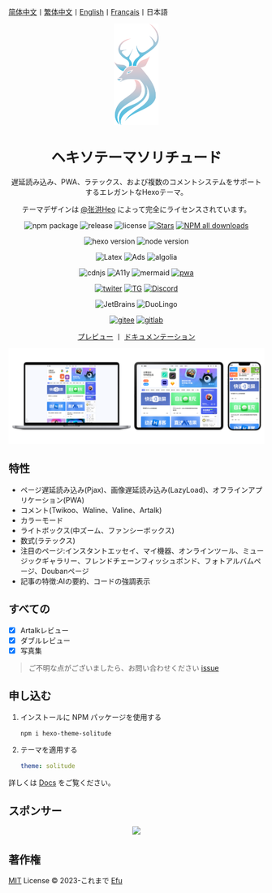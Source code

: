 [简体中文](README.md)丨[繁体中文](README_zh-Hant.md)丨[English](README_en-US.md)丨[Français](README_fr.md)丨日本語

<div align="center">

   <img src=".github/logo.svg" alt="Solitude logo" height="200">

   <h1>ヘキソテーマソリチュード</h1>

遅延読み込み、PWA、ラテックス、および複数のコメントシステムをサポートするエレガントなHexoテーマ。

テーマデザインは [@张洪Heo](https://github.comzhheo) によって完全にライセンスされています。

![npm package](https://img.shields.io/npm/v/hexo-theme-solitude?logo=npm)
![release](https://img.shields.io/github/package-json/v/valor-x/hexo-theme-solitude/master?color=%231ab1ad&label=release)
![license](https://img.shields.io/github/license/valor-x/hexo-theme-solitude?color=FF5531)
[![Stars](https://img.shields.io/github/stars/valor-x/hexo-theme-solitude)](https://github.com/valor-x/hexo-theme-solitude/stargazers)
[![NPM all downloads](https://img.shields.io/npm/dy/hexo-theme-solitude?color=white)](https://www.npmjs.com/package/hexo-theme-solitude)

![hexo version](https://img.shields.io/badge/hexo-7.0.0+-blue?logo=hexo&logoColor=white)
![node version](https://img.shields.io/badge/node-14.0.0-white?logo=node.js&logoColor=white)

![Latex](https://img.shields.io/badge/latex-20B2AA?logo=Latex)
![Ads](https://img.shields.io/badge/Google_Ads-black?logo=googleads)
![algolia](https://img.shields.io/badge/algolia-457AFF?logo=algolia)

![cdnjs](https://img.shields.io/badge/cdnjs-orange?logo=Cloudflare&logoColor=white)
![A11y](https://img.shields.io/badge/A11y-green?logo=%C3%8Ele-de-France%20Mobilit%C3%A9s&logoColor=white)
![mermaid](https://img.shields.io/badge/mermaid-ff3670?logo=mermaid&logoColor=white)
[![pwa](https://img.shields.io/badge/pwa-red?logo=pwa)](https://developer.mozilla.org/en-US/docs/Web/Progressive_web_apps)

[![twiter](https://img.shields.io/badge/Twitter-gray?logo=x)](https://twitter.com/efu_oo)
[![TG](https://img.shields.io/badge/Telegram-gray?logo=Telegram&logoColor=white)](https://t.me/solitudePro)
[![Discord](https://img.shields.io/discord/1218118131428495430?label=Discord&logo=Discord&labelColor=white&color=black)](https://discord.gg/Y8VEvVgW)

![JetBrains](https://img.shields.io/badge/jetbrains-support-black?logo=jetbrains)
![DuoLingo](https://img.shields.io/badge/duolingo-support-black?logo=duolingo&logoColor=white)

[![gitee](https://img.shields.io/badge/Gitee-red?logo=gitee)](https://gitee.com/nsjjd_w/hexo-theme-solitude)
[![gitlab](https://img.shields.io/badge/GitLab-blue?logo=gitlab)](https://gitlab.com/efu/hexo-theme-solitude)

[プレビュー](https://www.efu.me/) 丨  [ドキュメンテーション](https://docs.efu.me/)

</div>

![Screenshot](.github/screenshot.png)

## 特性

- ページ遅延読み込み(Pjax)、画像遅延読み込み(LazyLoad)、オフラインアプリケーション(PWA)
- コメント(Twikoo、Waline、Valine、Artalk)
- カラーモード
- ライトボックス(中ズーム、ファンシーボックス)
- 数式(ラテックス)
- 注目のページ:インスタントエッセイ、マイ機器、オンラインツール、ミュージックギャラリー、フレンドチェーンフィッシュポンド、フォトアルバムページ、Doubanページ
- 記事の特徴:AIの要約、コードの強調表示

## すべての

- [x] Artalkレビュー
- [x] ダブルレビュー
- [x] 写真集

> ご不明な点がございましたら、お問い合わせください [issue](https://github.com/valor-x/hexo-theme-solitude/issues)

## 申し込む

1. インストールに NPM パッケージを使用する
      ```bash
      npm i hexo-theme-solitude
      ```
2. テーマを適用する
      ```yaml
      theme: solitude
      ```

詳しくは [Docs](https://docs.efu.me) をご覧ください。

## スポンサー

<p align="center">
  <a href="https://cdn.jsdelivr.net/gh/efuo/static/sponsors.svg">
    <img src='https://cdn.jsdelivr.net/gh/efuo/static/sponsors.svg'/>
  </a>
</p>

## 著作権

[MIT](./LICENSE) License &copy; 2023-これまで [Efu](https://github.com/efuo)